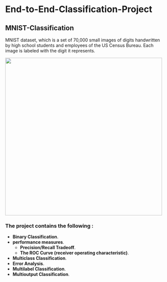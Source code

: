 # End-to-End-Classification-Project

## MNIST-Classification
MNIST dataset, which is a set of 70,000
small images of digits handwritten by high school students and employees
of the US Census Bureau. Each image is labeled with the digit it represents.

<img src="https://production-media.paperswithcode.com/datasets/MNIST-0000000001-2e09631a_09liOmx.jpg" width="500">

### The project contains the following :

- **Binary Classification**.
- **performance measures**.
  - **Precision/Recall Tradeoff**.
  - **The ROC Curve (receiver operating characteristic)**.
- **Multiclass Classification**.
- **Error Analysis**.
- **Multilabel Classification**.
- **Multioutput Classification**.

